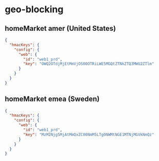 # geo-blocking

## homeMarket amer (United States)

~~~json
{
  "hmacKeys": {
    "config": {
      "web": {
        "id": "web1_prd",
        "key": "OWQ2OTdjMjEtMmVjOS00OTRiLWE5MGQtZTNkZTQ3MWU2ZTlm"
      }
    }
  }
}
~~~

## homeMarket emea (Sweden)

~~~json
{
  "hmacKeys": {
    "config": {
      "web": {
        "id": "web1_prd",
        "key": "MzM2Njg5MjAtMmQxZC00NmM5LTg0NWMtNGE1MTNjMGVkNmQz"
      }
    }
  }
}
~~~
